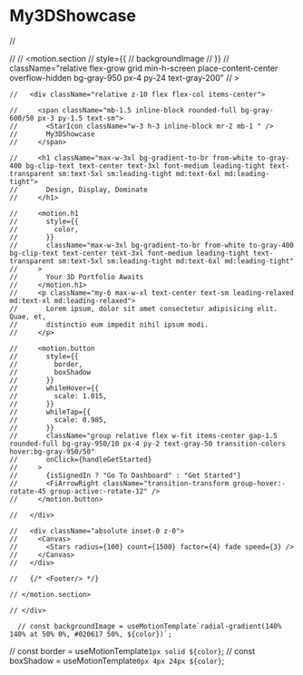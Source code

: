# My3DShowcase

  // <div className="flex flex-col min-h-screen">
    // <NavBar/>
    // <motion.section
    //   style={{
    //     backgroundImage
    //   }}
    //   className="relative flex-grow grid min-h-screen place-content-center overflow-hidden bg-gray-950 px-4 py-24 text-gray-200"
    // >

    //   <div className="relative z-10 flex flex-col items-center">

    //     <span className="mb-1.5 inline-block rounded-full bg-gray-600/50 px-3 py-1.5 text-sm">
    //       <StarIcon className="w-3 h-3 inline-block mr-2 mb-1 " />
    //       My3DShowcase
    //     </span>

    //     <h1 className="max-w-3xl bg-gradient-to-br from-white to-gray-400 bg-clip-text text-center text-3xl font-medium leading-tight text-transparent sm:text-5xl sm:leading-tight md:text-6xl md:leading-tight">
    //       Design, Display, Dominate
    //     </h1>

    //     <motion.h1
    //       style={{
    //         color,
    //       }}
    //       className="max-w-3xl bg-gradient-to-br from-white to-gray-400 bg-clip-text text-center text-3xl font-medium leading-tight text-transparent sm:text-5xl sm:leading-tight md:text-6xl md:leading-tight"
    //     >
    //       Your 3D Portfolio Awaits
    //     </motion.h1>
    //     <p className="my-6 max-w-xl text-center text-sm leading-relaxed md:text-xl md:leading-relaxed">
    //       Lorem ipsum, dolor sit amet consectetur adipisicing elit. Quae, et,
    //       distinctio eum impedit nihil ipsum modi.
    //     </p>

    //     <motion.button
    //       style={{
    //         border,
    //         boxShadow
    //       }}
    //       whileHover={{
    //         scale: 1.015,
    //       }}
    //       whileTap={{
    //         scale: 0.985,
    //       }}
    //       className="group relative flex w-fit items-center gap-1.5 rounded-full bg-gray-950/10 px-4 py-2 text-gray-50 transition-colors hover:bg-gray-950/50"
    //       onClick={handleGetStarted}
    //     >
    //       {isSignedIn ? "Go To Dashboard" : "Get Started"}
    //       <FiArrowRight className="transition-transform group-hover:-rotate-45 group-active:-rotate-12" />
    //     </motion.button>

    //   </div>

    //   <div className="absolute inset-0 z-0">
    //     <Canvas>
    //       <Stars radius={100} count={1500} factor={4} fade speed={3} />
    //     </Canvas>
    //   </div>

    //   {/* <Footer/> */}

    // </motion.section>

    // </div>

      // const backgroundImage = useMotionTemplate`radial-gradient(140% 140% at 50% 0%, #020617 50%, ${color})`;

  // const border = useMotionTemplate`1px solid ${color}`;
  // const boxShadow = useMotionTemplate`0px 4px 24px ${color}`;